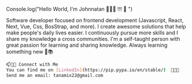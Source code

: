 

Console.log("Hello World, I'm Johnnatan 👨🏻‍💻 !!! 👋 ") 

Software developer focused on frontend development (Javascript, React, Next, Vue, Css, BosStrap, and more). I create awesome solutions that help make people's daily lives easier. I continuously pursue more skills and I share my knowledge a cross communities. I'm a self-taught person with great passion for learning and sharing knowledge. Always learning something new 🚀📚


```bash
📫🤝🏻 Connect with Me
You can find me on [LinkedIn](https://pip.pypa.io/en/stable/)  👩🏾‍💻
Send me an email: tanamix22@gmail.com
